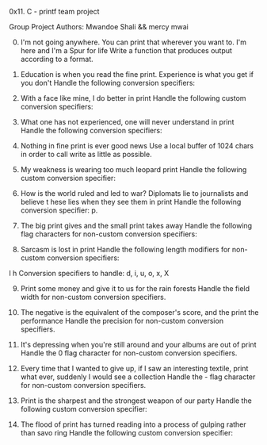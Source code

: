 0x11. C - printf team project

Group Project Authors:  Mwandoe Shali && mercy mwai

0. I'm not going anywhere. You can print that wherever you want to. I'm here and I'm
 a Spur for life
Write a function that produces output according to a format.


1. Education is when you read the fine print. Experience is what you get if you don't
Handle the following conversion specifiers:

2. With a face like mine, I do better in print
Handle the following custom conversion specifiers:

3. What one has not experienced, one will never understand in print
Handle the following conversion specifiers:

4. Nothing in fine print is ever good news
Use a local buffer of 1024 chars in order to call write as little as possible.

5. My weakness is wearing too much leopard print
Handle the following custom conversion specifier:

6. How is the world ruled and led to war? Diplomats lie to journalists and believe t
hese lies when they see them in print
Handle the following conversion specifier: p.

7. The big print gives and the small print takes away
Handle the following flag characters for non-custom conversion specifiers:

8. Sarcasm is lost in print
Handle the following length modifiers for non-custom conversion specifiers:

l
h
Conversion specifiers to handle: d, i, u, o, x, X

9. Print some money and give it to us for the rain forests
Handle the field width for non-custom conversion specifiers.

10. The negative is the equivalent of the composer's score, and the print the performance
Handle the precision for non-custom conversion specifiers.

12. It's depressing when you're still around and your albums are out of print
Handle the 0 flag character for non-custom conversion specifiers.

13. Every time that I wanted to give up, if I saw an interesting textile, print what
ever, suddenly I would see a collection
Handle the - flag character for non-custom conversion specifiers.

15. Print is the sharpest and the strongest weapon of our party
Handle the following custom conversion specifier:

16. The flood of print has turned reading into a process of gulping rather than savo
ring
Handle the following custom conversion specifier:
